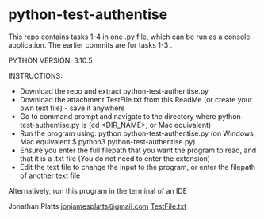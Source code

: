 # python-test-authentise

This repo contains tasks 1-4 in one .py file, which can be run as a console application.
The earlier commits are for tasks 1-3 .

PYTHON VERSION: 3.10.5

INSTRUCTIONS:
* Download the repo and extract python-test-authentise.py
* Download the attachment TestFile.txt from this ReadMe (or create your own text file) - save it anywhere
* Go to command prompt and navigate to the directory where python-test-authentise.py is (cd <DIR_NAME>, or Mac equivalent)
* Run the program using: python python-test-authentise.py (on Windows, Mac equivalent $ python3 python-test-authentise.py)
* Ensure you enter the full filepath that you want the program to read, and that it is a .txt file
(You do not need to enter the extension)
* Edit the text file to change the input to the program, or enter the filepath of another text file

Alternatively, run this program in the terminal of an IDE

Jonathan Platts
jonjamesplatts@gmail.com
[TestFile.txt](https://github.com/jonathanplatts/python-test-authentise/files/9483072/TestFile.txt)
